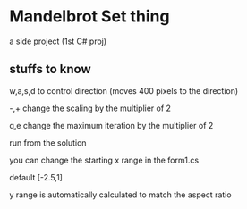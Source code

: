 # Mandelbrot Set thing
a side project (1st C# proj)

## stuffs to know

w,a,s,d to control direction (moves 400 pixels to the direction)

-,+ change the scaling by the multiplier of 2

q,e change the maximum iteration by the multiplier of 2

run from the solution


you can change the starting x range in the form1.cs

default [-2.5,1]

y range is automatically calculated to match the aspect ratio
